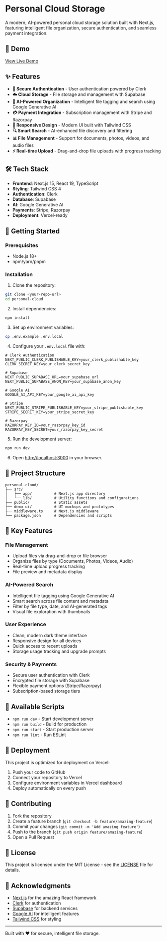 # Personal Cloud Storage

A modern, AI-powered personal cloud storage solution built with Next.js, featuring intelligent file organization, secure authentication, and seamless payment integration.

## 🎥 Demo

[View Live Demo](https://drive.google.com/drive/folders/your-demo-folder-id)

## ✨ Features

- **🔐 Secure Authentication** - User authentication powered by Clerk
- **☁️ Cloud Storage** - File storage and management with Supabase
- **🤖 AI-Powered Organization** - Intelligent file tagging and search using Google Generative AI
- **💳 Payment Integration** - Subscription management with Stripe and Razorpay
- **📱 Responsive Design** - Modern UI built with Tailwind CSS
- **🔍 Smart Search** - AI-enhanced file discovery and filtering
- **📊 File Management** - Support for documents, photos, videos, and audio files
- **⚡ Real-time Upload** - Drag-and-drop file uploads with progress tracking

## 🛠️ Tech Stack

- **Frontend**: Next.js 15, React 19, TypeScript
- **Styling**: Tailwind CSS 4
- **Authentication**: Clerk
- **Database**: Supabase
- **AI**: Google Generative AI
- **Payments**: Stripe, Razorpay
- **Deployment**: Vercel-ready

## 🚀 Getting Started

### Prerequisites

- Node.js 18+ 
- npm/yarn/pnpm

### Installation

1. Clone the repository:
```bash
git clone <your-repo-url>
cd personal-cloud
```

2. Install dependencies:
```bash
npm install
```

3. Set up environment variables:
```bash
cp .env.example .env.local
```

4. Configure your `.env.local` file with:
```env
# Clerk Authentication
NEXT_PUBLIC_CLERK_PUBLISHABLE_KEY=your_clerk_publishable_key
CLERK_SECRET_KEY=your_clerk_secret_key

# Supabase
NEXT_PUBLIC_SUPABASE_URL=your_supabase_url
NEXT_PUBLIC_SUPABASE_ANON_KEY=your_supabase_anon_key

# Google AI
GOOGLE_AI_API_KEY=your_google_ai_api_key

# Stripe
NEXT_PUBLIC_STRIPE_PUBLISHABLE_KEY=your_stripe_publishable_key
STRIPE_SECRET_KEY=your_stripe_secret_key

# Razorpay
RAZORPAY_KEY_ID=your_razorpay_key_id
RAZORPAY_KEY_SECRET=your_razorpay_key_secret
```

5. Run the development server:
```bash
npm run dev
```

6. Open [http://localhost:3000](http://localhost:3000) in your browser.

## 📁 Project Structure

```
personal-cloud/
├── src/
│   ├── app/          # Next.js app directory
│   └── lib/          # Utility functions and configurations
├── public/           # Static assets
├── demo ui/          # UI mockups and prototypes
├── middleware.ts     # Next.js middleware
└── package.json      # Dependencies and scripts
```

## 🎯 Key Features

### File Management
- Upload files via drag-and-drop or file browser
- Organize files by type (Documents, Photos, Videos, Audio)
- Real-time upload progress tracking
- File preview and metadata display

### AI-Powered Search
- Intelligent file tagging using Google Generative AI
- Smart search across file content and metadata
- Filter by file type, date, and AI-generated tags
- Visual file exploration with thumbnails

### User Experience
- Clean, modern dark theme interface
- Responsive design for all devices
- Quick access to recent uploads
- Storage usage tracking and upgrade prompts

### Security & Payments
- Secure user authentication with Clerk
- Encrypted file storage with Supabase
- Flexible payment options (Stripe/Razorpay)
- Subscription-based storage tiers

## 🔧 Available Scripts

- `npm run dev` - Start development server
- `npm run build` - Build for production
- `npm run start` - Start production server
- `npm run lint` - Run ESLint

## 🚀 Deployment

This project is optimized for deployment on Vercel:

1. Push your code to GitHub
2. Connect your repository to Vercel
3. Configure environment variables in Vercel dashboard
4. Deploy automatically on every push

## 🤝 Contributing

1. Fork the repository
2. Create a feature branch (`git checkout -b feature/amazing-feature`)
3. Commit your changes (`git commit -m 'Add amazing feature'`)
4. Push to the branch (`git push origin feature/amazing-feature`)
5. Open a Pull Request

## 📄 License

This project is licensed under the MIT License - see the [LICENSE](LICENSE) file for details.

## 🙏 Acknowledgments

- [Next.js](https://nextjs.org/) for the amazing React framework
- [Clerk](https://clerk.dev/) for authentication
- [Supabase](https://supabase.com/) for backend services
- [Google AI](https://ai.google.dev/) for intelligent features
- [Tailwind CSS](https://tailwindcss.com/) for styling

---

Built with ❤️ for secure, intelligent file storage.